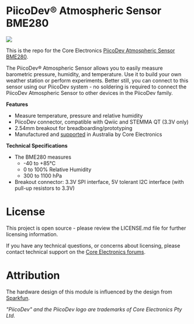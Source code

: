 # PiicoDev® Atmospheric Sensor BME280

![](https://core-electronics.com.au/media/catalog/product/cache/1/image/650x650/fe1bcd18654db18f328c2faaaf3c690a/p/i/piicodev-atmospheric-sensor-bme280-with-switch.jpg)

This is the repo for the Core Electronics [PiicoDev Atmospheric Sensor BME280](https://core-electronics.com.au/catalog/product/view/sku/CE07503).

The PiicoDev® Atmospheric Sensor allows you to easily measure barometric pressure, humidity, and temperature. Use it to build your own weather station or perform experiments. Better still, you can connect to this sensor using our PiicoDev system - no soldering is required to connect the PiicoDev Atmospheric Sensor to other devices in the PiicoDev family.

**Features**

- Measure temperature, pressure and relative humidity
- PiicoDev connector, compatible with Qwiic and STEMMA QT (3.3V only)
- 2.54mm breakout for breadboarding/prototyping
- Manufactured and [supported](https://core-electronics.com.au/contacts/) in Australia by Core Electronics

**Technical Specifications**

- The BME280 measures
  - -40 to +85°C
  - 0 to 100% Relative Humidity
  - 300 to 1100 hPa
- Breakout connector: 3.3V SPI interface, 5V tolerant I2C interface (with pull-up resistors to 3.3V)

# License
This project is open source - please review the LICENSE.md file for further licensing information.

If you have any technical questions, or concerns about licensing, please contact technical support on the [Core Electronics forums](https://forum.core-electronics.com.au/).

# Attribution
The hardware design of this module is influenced by the design from [Sparkfun](https://github.com/sparkfun/Qwiic_Atmospheric_Sensor_Breakout_BME280).

*\"PiicoDev\" and the PiicoDev logo are trademarks of Core Electronics Pty Ltd.*
